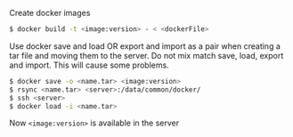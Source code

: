 Create docker images

```bash
$ docker build -t <image:version> - < <dockerFile>
```


Use docker save and load OR export and import as a pair when creating a tar file and moving them to the server.
Do not mix match save, load, export and import. This will cause some problems.

```bash
$ docker save -o <name.tar> <image:version>
$ rsync <name.tar> <server>:/data/common/docker/
$ ssh <server>
$ docker load -i <name.tar>
```

Now `<image:version>` is available in the server
